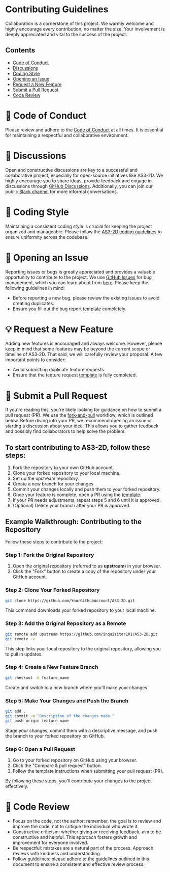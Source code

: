 # Contributing Guidelines

Collaboration is a cornerstone of this project. We warmly welcome and highly encourage every contribution, no matter the size. Your involvement is deeply appreciated and vital to the success of the project.

## Contents

* [Code of Conduct](#book-code-of-conduct)
* [Discussions](#speech_balloon-discussions)
* [Coding Style](#nail_care-coding-style)
* [Opening an Issue](#monocle_face-opening-an-issue)
* [Request a New Feature](#bulb-request-a-new-feature)
* [Submit a Pull Request](#pleading_face-submit-a-pull-request)
* [Code Review](#person_fencing-code-review)


# :book: Code of Conduct

Please review and adhere to the [Code of Conduct](./CODE_OF_CONDUCT.md) at all times. It is essential for maintaining a respectful and collaborative environment.


# :speech_balloon: Discussions

Open and constructive discussions are key to a successful and collaborative project, especially for open-source initiatives like AS3-2D. We highly encourage you to share ideas, provide feedback and engage in discussions through [GitHub Discussions](https://docs.github.com/en/discussions/quickstart). Additionally, you can join our public [Slack channel](https://join.slack.com/t/as3-2d/shared_invite/zt-2nxm0hq2u-vwV9I8wIru1YlkN9sUnhQA) for more informal conversations.


# :nail_care: Coding Style

Maintaining a consistent coding style is crucial for keeping the project organized and manageable. Please follow the [AS3-2D coding guidelines](./coding_style.md) to ensure uniformity across the codebase.


# :monocle_face: Opening an Issue

Reporting issues or bugs is greatly appreciated and provides a valuable opportunity to contribute to the project. We use [GitHub Issues](https://docs.github.com/en/issues/tracking-your-work-with-issues/about-issues) for bug management, which you can learn about from [here](https://help.github.com/en/github/managing-your-work-on-github/creating-an-issue). Please keep the following guidelines in mind:

* Before reporting a new bug, please review the existing issues to avoid creating duplicates. 
* Ensure you fill out the bug report [template](./ISSUE_TEMPLATE/bug_report.md) completely.


# :bulb: Request a New Feature

Adding new features is encouraged and always welcome. However, please keep in mind that some features may be beyond the current scope or timeline of AS3-2D. That said, we will carefully review your proposal. A few important points to consider:

* Avoid submitting duplicate feature requests.
* Ensure that the feature request [template](./ISSUE_TEMPLATE/feature_request.md) is fully completed.


# :pleading_face: Submit a Pull Request

If you're reading this, you're likely looking for guidance on how to submit a pull request (PR). We use the [fork-and-pull](https://github.com/susam/gitpr) workflow, which is outlined below. Before diving into your PR, we recommend opening an issue or starting a discussion about your idea. This allows you to gather feedback and possibly find collaborators to help solve the problem.

## To start contributing to AS3-2D, follow these steps:
1. Fork the repository to your own GitHub account.
2. Clone your forked repository to your local machine.
3. Set up the upstream repository.
4. Create a new branch for your changes.
5. Commit your changes locally and push them to your forked repository.
6. Once your feature is complete, open a PR using the [template](./pull_request_template.md).
7. If your PR needs adjustments, repeat steps 5 and 6 until it is approved.
8. (Optional) Delete your branch after your PR is approved.

## Example Walkthrough: Contributing to the Repository

Follow these steps to contribute to the project:

### Step 1: Fork the Original Repository

1. Open the original repository (referred to as **upstream**) in your browser.
2. Click the "Fork" button to create a copy of the repository under your GitHub account.

### Step 2: Clone Your Forked Repository

```bash
git clone https://github.com/YourGithubAccount/AS3-2D.git
```
This command downloads your forked repository to your local machine.

### Step 3: Add the Original Repository as a Remote

```bash
git remote add upstream https://github.com/inquisitor101/AS3-2D.git
git remote -v
```
This step links your local repository to the original repository, allowing you to pull in updates.

### Step 4: Create a New Feature Branch
```bash
git checkout -b feature_name
```
Create and switch to a new branch where you’ll make your changes.

### Step 5: Make Your Changes and Push the Branch
```bash
git add .
git commit -m "Description of the changes made."
git push origin feature_name
```
Stage your changes, commit them with a descriptive message, and push the branch to your forked repository on GitHub.

### Step 6: Open a Pull Request
1. Go to your forked repository on GitHub using your browser.
2. Click the "Compare & pull request" button.
3. Follow the template instructions when submitting your pull request (PR).

By following these steps, you'll contribute your changes to the project effectively.


# :person_fencing: Code Review

* Focus on the code, not the author: remember, the goal is to review and improve the code, not to critique the individual who wrote it.
* Constructive criticism: whether giving or receiving feedback, aim to be constructive and helpful. This approach fosters growth and improvement for everyone involved.
* Be respectful: mistakes are a natural part of the process. Approach reviews with kindness and understanding.
* Follow guidelines: please adhere to the guidelines outlined in this document to ensure a consistent and effective review process.



